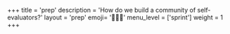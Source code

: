 +++
title = 'prep'
description = 'How do we build a community of self-evaluators?'
layout = 'prep'
emoji= '🧑🏾‍💻'
menu_level = ['sprint']
weight = 1
+++
